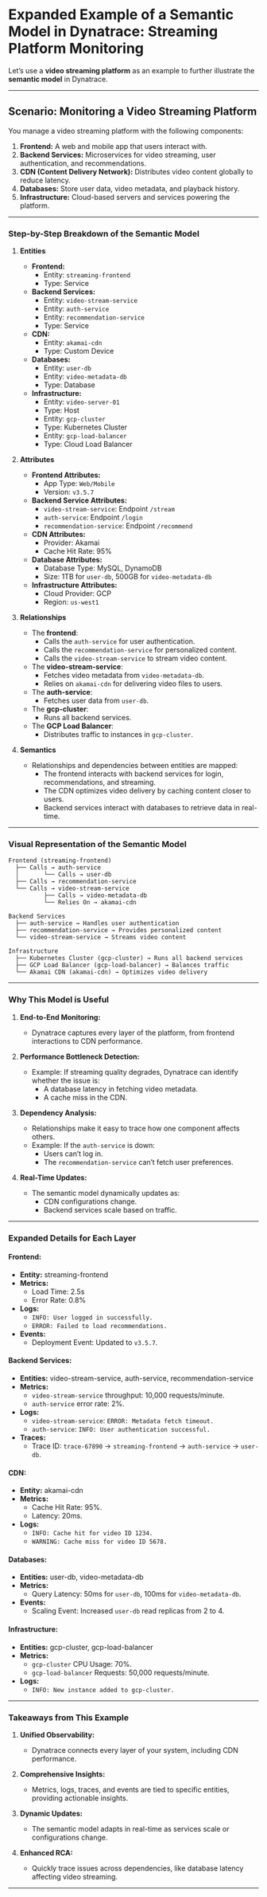 
# Expanded Example of a Semantic Model in Dynatrace: Streaming Platform Monitoring

Let’s use a **video streaming platform** as an example to further illustrate the **semantic model** in Dynatrace.

---

## Scenario: Monitoring a Video Streaming Platform

You manage a video streaming platform with the following components:
1. **Frontend:** A web and mobile app that users interact with.
2. **Backend Services:** Microservices for video streaming, user authentication, and recommendations.
3. **CDN (Content Delivery Network):** Distributes video content globally to reduce latency.
4. **Databases:** Store user data, video metadata, and playback history.
5. **Infrastructure:** Cloud-based servers and services powering the platform.

---

### Step-by-Step Breakdown of the Semantic Model

1. **Entities**
   - **Frontend:** 
     - Entity: `streaming-frontend`
     - Type: Service
   - **Backend Services:**
     - Entity: `video-stream-service`
     - Entity: `auth-service`
     - Entity: `recommendation-service`
     - Type: Service
   - **CDN:**
     - Entity: `akamai-cdn`
     - Type: Custom Device
   - **Databases:**
     - Entity: `user-db`
     - Entity: `video-metadata-db`
     - Type: Database
   - **Infrastructure:**
     - Entity: `video-server-01`
     - Type: Host
     - Entity: `gcp-cluster`
     - Type: Kubernetes Cluster
     - Entity: `gcp-load-balancer`
     - Type: Cloud Load Balancer

2. **Attributes**
   - **Frontend Attributes:**
     - App Type: `Web/Mobile`
     - Version: `v3.5.7`
   - **Backend Service Attributes:**
     - `video-stream-service`: Endpoint `/stream`
     - `auth-service`: Endpoint `/login`
     - `recommendation-service`: Endpoint `/recommend`
   - **CDN Attributes:**
     - Provider: Akamai
     - Cache Hit Rate: 95%
   - **Database Attributes:**
     - Database Type: MySQL, DynamoDB
     - Size: 1TB for `user-db`, 500GB for `video-metadata-db`
   - **Infrastructure Attributes:**
     - Cloud Provider: GCP
     - Region: `us-west1`

3. **Relationships**
   - The **frontend**:
     - Calls the `auth-service` for user authentication.
     - Calls the `recommendation-service` for personalized content.
     - Calls the `video-stream-service` to stream video content.
   - The **video-stream-service**:
     - Fetches video metadata from `video-metadata-db`.
     - Relies on `akamai-cdn` for delivering video files to users.
   - The **auth-service**:
     - Fetches user data from `user-db`.
   - The **gcp-cluster**:
     - Runs all backend services.
   - The **GCP Load Balancer**:
     - Distributes traffic to instances in `gcp-cluster`.

4. **Semantics**
   - Relationships and dependencies between entities are mapped:
     - The frontend interacts with backend services for login, recommendations, and streaming.
     - The CDN optimizes video delivery by caching content closer to users.
     - Backend services interact with databases to retrieve data in real-time.

---

### Visual Representation of the Semantic Model

```
Frontend (streaming-frontend)
  ├── Calls → auth-service
  │       └── Calls → user-db
  ├── Calls → recommendation-service
  └── Calls → video-stream-service
          ├── Calls → video-metadata-db
          └── Relies On → akamai-cdn

Backend Services
  ├── auth-service → Handles user authentication
  ├── recommendation-service → Provides personalized content
  └── video-stream-service → Streams video content

Infrastructure
  ├── Kubernetes Cluster (gcp-cluster) → Runs all backend services
  ├── GCP Load Balancer (gcp-load-balancer) → Balances traffic
  └── Akamai CDN (akamai-cdn) → Optimizes video delivery
```

---

### Why This Model is Useful

1. **End-to-End Monitoring:**
   - Dynatrace captures every layer of the platform, from frontend interactions to CDN performance.

2. **Performance Bottleneck Detection:**
   - Example: If streaming quality degrades, Dynatrace can identify whether the issue is:
     - A database latency in fetching video metadata.
     - A cache miss in the CDN.

3. **Dependency Analysis:**
   - Relationships make it easy to trace how one component affects others.
   - Example: If the `auth-service` is down:
     - Users can’t log in.
     - The `recommendation-service` can’t fetch user preferences.

4. **Real-Time Updates:**
   - The semantic model dynamically updates as:
     - CDN configurations change.
     - Backend services scale based on traffic.

---

### Expanded Details for Each Layer

#### **Frontend:**
- **Entity:** streaming-frontend
- **Metrics:**
  - Load Time: 2.5s
  - Error Rate: 0.8%
- **Logs:**
  - `INFO: User logged in successfully.`
  - `ERROR: Failed to load recommendations.`
- **Events:**
  - Deployment Event: Updated to `v3.5.7`.

#### **Backend Services:**
- **Entities:** video-stream-service, auth-service, recommendation-service
- **Metrics:**
  - `video-stream-service` throughput: 10,000 requests/minute.
  - `auth-service` error rate: 2%.
- **Logs:**
  - `video-stream-service`: `ERROR: Metadata fetch timeout.`
  - `auth-service`: `INFO: User authentication successful.`
- **Traces:**
  - Trace ID: `trace-67890` → `streaming-frontend` → `auth-service` → `user-db`.

#### **CDN:**
- **Entity:** akamai-cdn
- **Metrics:**
  - Cache Hit Rate: 95%.
  - Latency: 20ms.
- **Logs:**
  - `INFO: Cache hit for video ID 1234.`
  - `WARNING: Cache miss for video ID 5678.`

#### **Databases:**
- **Entities:** user-db, video-metadata-db
- **Metrics:**
  - Query Latency: 50ms for `user-db`, 100ms for `video-metadata-db`.
- **Events:**
  - Scaling Event: Increased `user-db` read replicas from 2 to 4.

#### **Infrastructure:**
- **Entities:** gcp-cluster, gcp-load-balancer
- **Metrics:**
  - `gcp-cluster` CPU Usage: 70%.
  - `gcp-load-balancer` Requests: 50,000 requests/minute.
- **Logs:**
  - `INFO: New instance added to gcp-cluster.`

---

### Takeaways from This Example

1. **Unified Observability:** 
   - Dynatrace connects every layer of your system, including CDN performance.

2. **Comprehensive Insights:**
   - Metrics, logs, traces, and events are tied to specific entities, providing actionable insights.

3. **Dynamic Updates:**
   - The semantic model adapts in real-time as services scale or configurations change.

4. **Enhanced RCA:**
   - Quickly trace issues across dependencies, like database latency affecting video streaming.

---
